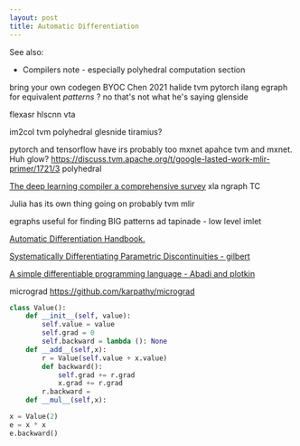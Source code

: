 ```yaml
---
layout: post
title: Automatic Differentiation
---
```


See also:
- Compilers note - especially polyhedral computation section

bring your own codegen BYOC Chen 2021
halide
tvm
pytorch
ilang
egraph for equivalent _patterns_ ? no that's not what he's saying
glenside

flexasr
hlscnn
vta

im2col
tvm 
polyhedral
glesnide
tiramius?

pytorch and tensorflow have irs probably too
mxnet
apahce tvm and mxnet. Huh
glow?
https://discuss.tvm.apache.org/t/google-lasted-work-mlir-primer/1721/3
polyhedral


[The deep learning compiler a comprehensive survey](https://arxiv.org/pdf/2002.03794.pdf)
xla
ngraph
TC


Julia has its own thing going on probably
tvm
mlir

egraphs useful for finding BIG patterns
ad 
tapinade - low level imlet

[ Automatic Differentiation Handbook.](https://github.com/bob-carpenter/ad-handbook)


[Systematically Differentiating Parametric Discontinuities - gilbert](https://people.csail.mit.edu/sbangaru/projects/teg-2021/)

[A simple differentiable programming language - Abadi and plotkin](https://dl.acm.org/doi/10.1145/3371106)


micrograd
https://github.com/karpathy/micrograd

```python
class Value():
    def __init__(self, value):
        self.value = value
        self.grad = 0
        self.backward = lambda (): None
    def __add__(self,x):
        r = Value(self.value + x.value)
        def backward():
            self.grad += r.grad
            x.grad += r.grad
        r.backward = 
    def __mul__(self,x):

x = Value(2)
e = x * x
e.backward()

```